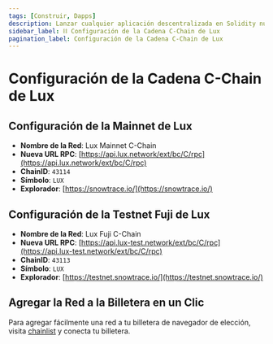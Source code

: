 ```yaml
---
tags: [Construir, Dapps]
description: Lanzar cualquier aplicación descentralizada en Solidity nueva o existente en Lux C-Chain fomenta la misma experiencia de desarrollo que Ethereum, pero se beneficia de la seguridad, velocidad e interoperabilidad de la Red Lux. Conéctate con la configuración de Lux C-Chain.
sidebar_label: ⛓️ Configuración de la Cadena C-Chain de Lux
pagination_label: Configuración de la Cadena C-Chain de Lux
---
```


# Configuración de la Cadena C-Chain de Lux

## **Configuración de la Mainnet de Lux**

- **Nombre de la Red**: Lux Mainnet C-Chain
- **Nueva URL RPC**: [https://api.lux.network/ext/bc/C/rpc](https://api.lux.network/ext/bc/C/rpc)
- **ChainID**: `43114`
- **Símbolo**: `LUX`
- **Explorador**: [https://snowtrace.io/](https://snowtrace.io/)

## **Configuración de la Testnet Fuji de Lux**

- **Nombre de la Red**: Lux Fuji C-Chain
- **Nueva URL RPC**: [https://api.lux-test.network/ext/bc/C/rpc](https://api.lux-test.network/ext/bc/C/rpc)
- **ChainID**: `43113`
- **Símbolo**: `LUX`
- **Explorador**: [https://testnet.snowtrace.io/](https://testnet.snowtrace.io/)

## Agregar la Red a la Billetera en un Clic

Para agregar fácilmente una red a tu billetera de navegador de elección, visita
[chainlist](https://chainlist.org/?search=Lux&testnets=true) y conecta tu billetera.
